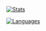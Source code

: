 <!--
<table>
  <tr>
    <td>
      <img src="https://github-readme-stats.vercel.app/api?username=RubyDevil&theme=transparent&hide_border=true&card_width=287&hide_rank=true" alt="GitHub Stats">
    </td>
    <td>
      <img src="https://github-readme-streak-stats.herokuapp.com?user=RubyDevil&theme=transparent&hide_border=true&card_width=270&hide_longest_streak=true" alt="GitHub Streak">
    </td>
    <td>
      <img src="https://github-readme-stats.vercel.app/api/top-langs/?username=RubyDevil&theme=transparent&hide_border=true&card_width=280&layout=compact&langs_count=6" alt="Top Languages">
    </td>
  </tr>
</table>
-->

[![Stats](https://github-readme-stats.vercel.app/api?username=RubyDevil&theme=transparent&hide_border=true&hide_rank=true)](https://github.com/anuraghazra/github-readme-stats)
<!-- [![Streak](https://github-readme-streak-stats.herokuapp.com?user=RubyDevil&theme=transparent&hide_border=true&card_width=270&hide_longest_streak=true)](https://git.io/streak-stats) -->
[![Languages](https://github-readme-stats.vercel.app/api/top-langs/?username=RubyDevil&theme=transparent&hide_border=true&card_width=280&layout=compact&langs_count=6)](https://github.com/anuraghazra/github-readme-stats)
